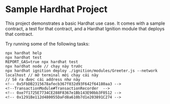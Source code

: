 # Sample Hardhat Project

This project demonstrates a basic Hardhat use case. It comes with a sample contract, a test for that contract, and a Hardhat Ignition module that deploys that contract.

Try running some of the following tasks:

```shell
npx hardhat help
npx hardhat test
REPORT_GAS=true npx hardhat test
npx hardhat node // chạy này trước 
npx hardhat ignition deploy ./ignition/modules/Greeter.js --network localhost // mở terminal mới chạy cái này
// Sẽ ra được cái address như này
<!-- 0x5FbDB2315678afecb367f032d93F642f64180aa3 -->
<!--TransactionModule#TransactionRecorder  -->
<!-- 0xe7f1725E7734CE288F8367e1Bb143E90bb3F0512 -->
<!-- 0x1291Be112d480055DaFd8a610b7d1e203891C274 -->
```
